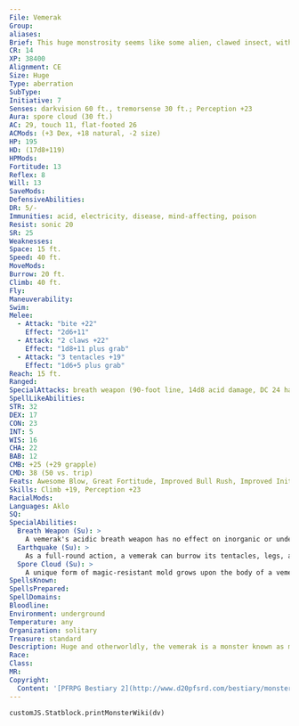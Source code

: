 ```yaml
---
File: Vemerak
Group: 
aliases: 
Brief: This huge monstrosity seems like some alien, clawed insect, with vaguely humanoid features and three tentacular tails.
CR: 14
XP: 38400
Alignment: CE
Size: Huge
Type: aberration
SubType: 
Initiative: 7
Senses: darkvision 60 ft., tremorsense 30 ft.; Perception +23
Aura: spore cloud (30 ft.)
AC: 29, touch 11, flat-footed 26
ACMods: (+3 Dex, +18 natural, -2 size)
HP: 195
HD: (17d8+119)
HPMods: 
Fortitude: 13
Reflex: 8
Will: 13
SaveMods: 
DefensiveAbilities: 
DR: 5/-
Immunities: acid, electricity, disease, mind-affecting, poison
Resist: sonic 20
SR: 25
Weaknesses: 
Space: 15 ft.
Speed: 40 ft.
MoveMods: 
Burrow: 20 ft.
Climb: 40 ft.
Fly: 
Maneuverability: 
Swim: 
Melee: 
  - Attack: "bite +22"
    Effect: "2d6+11"
  - Attack: "2 claws +22"
    Effect: "1d8+11 plus grab"
  - Attack: "3 tentacles +19"
    Effect: "1d6+5 plus grab"
Reach: 15 ft.
Ranged: 
SpecialAttacks: breath weapon (90-foot line, 14d8 acid damage, DC 24 half, once every 1d4 rounds), constrict (tentacles 1d6+5 or claws 1d8+11), earthquake
SpellLikeAbilities: 
STR: 32
DEX: 17
CON: 23
INT: 5
WIS: 16
CHA: 22
BAB: 12
CMB: +25 (+29 grapple)
CMD: 38 (50 vs. trip)
Feats: Awesome Blow, Great Fortitude, Improved Bull Rush, Improved Initiative, Multiattack, Power Attack, Toughness, Weapon Focus (bite), Weapon Focus (claws)
Skills: Climb +19, Perception +23
RacialMods: 
Languages: Aklo
SQ: 
SpecialAbilities:
  Breath Weapon (Su): >
    A vemerak's acidic breath weapon has no effect on inorganic or undead material. If the breath weapon deals damage to a living fleshy creature, the acid creates a transparent cloud of foul-smelling vapor that fills that creature's space and persists for 1 round. Any creature in or passing through the cloud must make a DC 24 Fortitude save or be nauseated for 1d4 rounds. This cloud is a poison effect. The save DCs are Constitution-based.
  Earthquake (Su): >
    As a full-round action, a vemerak can burrow its tentacles, legs, and mouth into the ground-this action does not provoke attacks of opportunity. At the start of the next round, it creates an effect identical to an earthquake spell (CL 17th). A vemerak can maintain this zone of trembling earth indefinitely, as long as it continues to take full-round actions to maintain the effect.
  Spore Cloud (Su): >
    A unique form of magic-resistant mold grows upon the body of a vemerak. This mold is the source of the vemerak's spell resistance. When the vemerak moves, the mold exudes a cloud of spores in a 30-foot radius that acts as a targeted greater dispel magic (CL 17th) against the highest caster level magical effect the cloud touches as part of the vemerak's move that turn.
SpellsKnown: 
SpellsPrepared: 
SpellDomains: 
Bloodline: 
Environment: underground
Temperature: any
Organization: solitary
Treasure: standard
Description: Huge and otherworldly, the vemerak is a monster known as much for its disturbing appearance as its violent and cruel disposition.  A vemerak is 10 feet tall and 20 feet long, its tentaclelike tails adding a further 15 feet to its length. It weighs just over 6 tons. Caverns that serve as lairs to these creatures invariably possess disturbing shrines where the creatures offer up portions of every meal to dark gods that dwell deep below the sane world-as a result, many believe that vemeraks exist as the physical manifestation of the will of a particularly violent and insane deity.
Race: 
Class: 
MR: 
Copyright:
  Content: '[PFRPG Bestiary 2](http://www.d20pfsrd.com/bestiary/monster-listings/aberrations/vemerak)'
---
```

```dataviewjs
customJS.Statblock.printMonsterWiki(dv)
```

